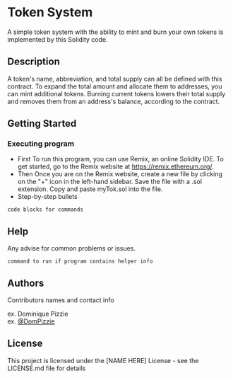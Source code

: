 # Token System

A simple token system with the ability to mint and burn your own tokens is implemented by this Solidity code.

## Description

A token's name, abbreviation, and total supply can all be defined with this contract. To expand the total amount and allocate them to addresses, you can mint additional tokens. Burning current tokens lowers their total supply and removes them from an address's balance, according to the contract.

## Getting Started

### Executing program

* First To run this program, you can use Remix, an online Solidity IDE. To get started, go to the Remix website at https://remix.ethereum.org/.
* Then Once you are on the Remix website, create a new file by clicking on the "+" icon in the left-hand sidebar. Save the file with a .sol extension. Copy and paste myTok.sol into the file.
* Step-by-step bullets
```
code blocks for commands
```

## Help

Any advise for common problems or issues.
```
command to run if program contains helper info
```

## Authors

Contributors names and contact info

ex. Dominique Pizzie  
ex. [@DomPizzie](https://twitter.com/dompizzie)


## License

This project is licensed under the [NAME HERE] License - see the LICENSE.md file for details
